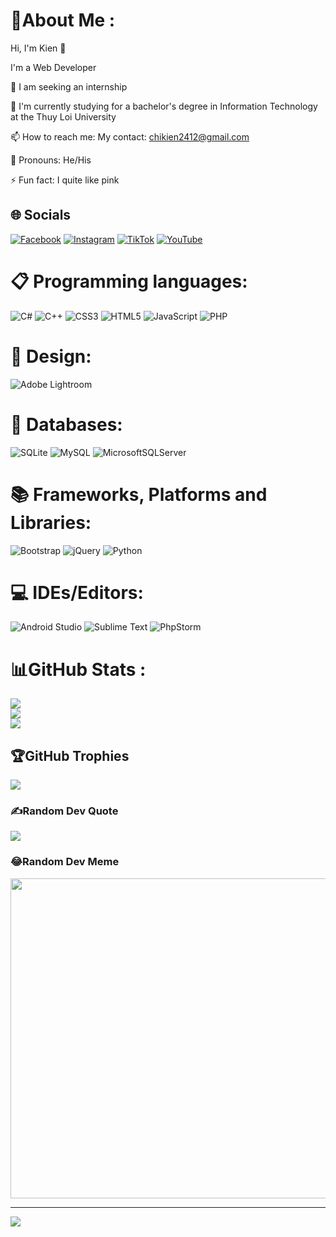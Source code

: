 # 💫About Me :
Hi, I'm Kien 👋

I'm a Web Developer

👀 I am seeking an internship

🌱 I'm currently studying for a bachelor's degree in Information Technology at the Thuy Loi University

📫 How to reach me: My contact: chikien2412@gmail.com

🤗 Pronouns: He/His

⚡ Fun fact: I quite like pink

## 🌐 Socials
[![Facebook](https://img.shields.io/badge/Facebook-%231877F2.svg?logo=Facebook&logoColor=white)](https://www.facebook.com/kien.chi.969/) 
[![Instagram](https://img.shields.io/badge/Instagram-%23E4405F.svg?logo=Instagram&logoColor=white)](https://www.instagram.com/kiennchi/) 
[![TikTok](https://img.shields.io/badge/TikTok-%23000000.svg?logo=TikTok&logoColor=white)](https://www.tiktok.com/@chikien2413) [![YouTube](https://img.shields.io/badge/YouTube-%23FF0000.svg?logo=YouTube&logoColor=white)](https://www.youtube.com/channel/UCZpQ6olUgaXSLboUY4tPJkg) 

# 📋 Programming languages:
![C#](https://img.shields.io/badge/c%23-%23239120.svg?style=for-the-badge&logo=c-sharp&logoColor=white) ![C++](https://img.shields.io/badge/c++-%2300599C.svg?style=for-the-badge&logo=c%2B%2B&logoColor=white) ![CSS3](https://img.shields.io/badge/css3-%231572B6.svg?style=for-the-badge&logo=css3&logoColor=white) ![HTML5](https://img.shields.io/badge/html5-%23E34F26.svg?style=for-the-badge&logo=html5&logoColor=white) ![JavaScript](https://img.shields.io/badge/javascript-%23323330.svg?style=for-the-badge&logo=javascript&logoColor=%23F7DF1E) ![PHP](https://img.shields.io/badge/php-%23777BB4.svg?style=for-the-badge&logo=php&logoColor=white)
# 🎨 Design:
![Adobe Lightroom](https://img.shields.io/badge/Adobe%20Lightroom-31A8FF.svg?style=for-the-badge&logo=Adobe%20Lightroom&logoColor=white) 
# 💾 Databases:
![SQLite](https://img.shields.io/badge/sqlite-%2307405e.svg?style=for-the-badge&logo=sqlite&logoColor=white) ![MySQL](https://img.shields.io/badge/mysql-%2300f.svg?style=for-the-badge&logo=mysql&logoColor=white) ![MicrosoftSQLServer](https://img.shields.io/badge/Microsoft%20SQL%20Sever-CC2927?style=for-the-badge&logo=microsoft%20sql%20server&logoColor=white) 
# 📚 Frameworks, Platforms and Libraries:
![Bootstrap](https://img.shields.io/badge/bootstrap-%23563D7C.svg?style=for-the-badge&logo=bootstrap&logoColor=white) ![jQuery](https://img.shields.io/badge/jquery-%230769AD.svg?style=for-the-badge&logo=jquery&logoColor=white) ![Python](https://img.shields.io/badge/python-3670A0?style=for-the-badge&logo=python&logoColor=ffdd54)
# 💻 IDEs/Editors:
![Android Studio](https://img.shields.io/badge/Android%20Studio-3DDC84.svg?style=for-the-badge&logo=android-studio&logoColor=white)
![Sublime Text](https://img.shields.io/badge/sublime_text-%23575757.svg?style=for-the-badge&logo=sublime-text&logoColor=important)
![PhpStorm](https://img.shields.io/badge/phpstorm-143?style=for-the-badge&logo=phpstorm&logoColor=black&color=black&labelColor=darkorchid)

# 📊GitHub Stats :
![](https://github-readme-stats.vercel.app/api?username=chikien2412&theme=radical&hide_border=false&include_all_commits=false&count_private=false)<br/>
![](https://github-readme-streak-stats.herokuapp.com/?user=chikien2412&theme=radical&hide_border=false)<br/>
![](https://github-readme-stats.vercel.app/api/top-langs/?username=chikien2412&theme=radical&hide_border=false&include_all_commits=false&count_private=false&layout=compact)

## 🏆GitHub Trophies
![](https://github-trophies.vercel.app/?username=chikien2412&theme=radical&no-frame=false&no-bg=false&margin-w=4)

### ✍️Random Dev Quote
![](https://quotes-github-readme.vercel.app/api?type=horizontal&theme=radical)

### 😂Random Dev Meme
<img src="https://random-memer.herokuapp.com/" width="512px"/>

---
[![](https://visitcount.itsvg.in/api?id=chikien2412&icon=0&color=0)](https://visitcount.itsvg.in)
